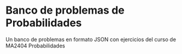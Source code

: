 # Banco de problemas de Probabilidades
Un banco de problemas en formato JSON con ejercicios del curso de MA2404 Probabilidades
